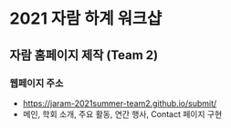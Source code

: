 # 2021 자람 하계 워크샵
## 자람 홈페이지 제작 (Team 2)

### 웹페이지 주소
- https://jaram-2021summer-team2.github.io/submit/
- 메인, 학회 소개, 주요 활동, 연간 행사, Contact 페이지 구현
